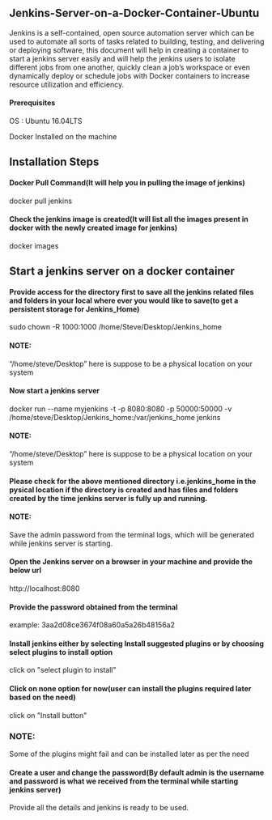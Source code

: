 ## Jenkins-Server-on-a-Docker-Container-Ubuntu


Jenkins is a self-contained, open source automation server which can be used to automate all sorts of tasks related to building, testing, and delivering or deploying software, this document will help in creating a container to start a jenkins server easily and will help the jenkins users to isolate different jobs from one another, quickly clean a job’s workspace or even dynamically deploy or schedule jobs with Docker containers to increase resource utilization and efficiency.


#### Prerequisites

OS : Ubuntu 16.04LTS

Docker Installed on the machine


## Installation Steps


#### Docker Pull Command(It will help you in pulling the image of jenkins)
docker pull jenkins 



#### Check the jenkins image is created(It will list all the images present in docker with the newly created image for jenkins)
docker images



## Start a  jenkins server on a docker container


#### Provide access for the directory first to save all the jenkins related files and folders in your local where ever you would like to save(to get a persistent storage for Jenkins_Home)

sudo chown -R 1000:1000 /home/Steve/Desktop/Jenkins_home

#### NOTE: 
“/home/steve/Desktop” here is suppose to be a physical location on your system



#### Now start a jenkins server 

docker run --name myjenkins -t -p 8080:8080 -p 50000:50000 -v /home/steve/Desktop/Jenkins_home:/var/jenkins_home jenkins

#### NOTE:
“/home/steve/Desktop” here is suppose to be a physical location on your system



#### Please check for the above mentioned directory i.e.jenkins_home in the pysical location if the directory is created and has files and folders created by the time jenkins server is fully up and running.


#### NOTE:
Save the admin password from the terminal logs, which will be generated while jenkins server is starting.



#### Open the Jenkins server on a browser in your machine and provide the below url

http://localhost:8080


#### Provide the password obtained from the terminal

example: 3aa2d08ce3674f08a60a5a26b48156a2



#### Install jenkins either by selecting Install suggested plugins or by choosing select plugins to install option

click on "select plugin to install"



#### Click on none option for now(user can install the plugins required later based on the need)

click on "Install button"


### NOTE: 

Some of the plugins might fail and can be installed later as per the need



#### Create a user and change the password(By default admin is the username and password is what we received from the terminal while starting jenkins server)

Provide all the details and jenkins is ready to be used.

